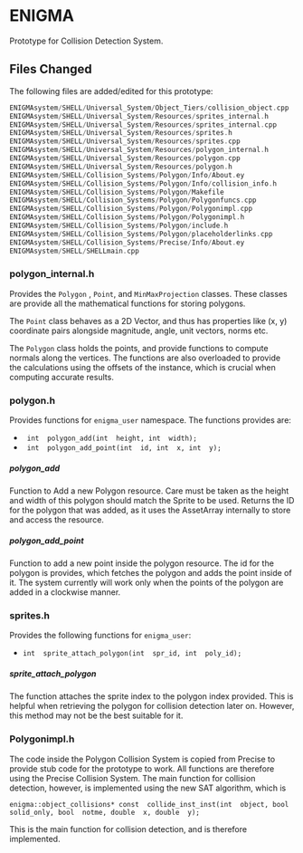 
# ENIGMA
Prototype for Collision Detection System. 

## Files Changed
The following files are added/edited for this prototype:

``` ENIGMAsystem/SHELL/Universal_System/Object_Tiers/collision_object.h 
ENIGMAsystem/SHELL/Universal_System/Object_Tiers/collision_object.cpp
ENIGMAsystem/SHELL/Universal_System/Resources/sprites_internal.h
ENIGMAsystem/SHELL/Universal_System/Resources/sprites_internal.cpp
ENIGMAsystem/SHELL/Universal_System/Resources/sprites.h
ENIGMAsystem/SHELL/Universal_System/Resources/sprites.cpp
ENIGMAsystem/SHELL/Universal_System/Resources/polygon_internal.h
ENIGMAsystem/SHELL/Universal_System/Resources/polygon.cpp
ENIGMAsystem/SHELL/Universal_System/Resources/polygon.h
ENIGMAsystem/SHELL/Collision_Systems/Polygon/Info/About.ey
ENIGMAsystem/SHELL/Collision_Systems/Polygon/Info/collision_info.h
ENIGMAsystem/SHELL/Collision_Systems/Polygon/Makefile
ENIGMAsystem/SHELL/Collision_Systems/Polygon/Polygonfuncs.cpp
ENIGMAsystem/SHELL/Collision_Systems/Polygon/Polygonimpl.cpp
ENIGMAsystem/SHELL/Collision_Systems/Polygon/Polygonimpl.h
ENIGMAsystem/SHELL/Collision_Systems/Polygon/include.h
ENIGMAsystem/SHELL/Collision_Systems/Polygon/placeholderlinks.cpp
ENIGMAsystem/SHELL/Collision_Systems/Precise/Info/About.ey
ENIGMAsystem/SHELL/SHELLmain.cpp
```
### polygon_internal.h
Provides the ``Polygon`` , ``Point``, and ``MinMaxProjection`` classes. These classes are provide all the mathematical functions for storing polygons. 

The ``Point`` class behaves as a 2D Vector, and thus has properties like (x, y) coordinate pairs alongside magnitude, angle, unit vectors, norms etc. 

The ``Polygon`` class holds the points, and provide functions to compute normals along the vertices. The functions are also overloaded to provide the calculations using the offsets of the instance, which is crucial when computing accurate results. 


### polygon.h
Provides functions for ``enigma_user`` namespace. The functions provides are:


- ``` int  polygon_add(int  height, int  width);```
- ``` int  polygon_add_point(int  id, int  x, int  y);```
##### polygon_add
Function to Add a new Polygon resource. Care must be taken as the height and width of this polygon should match the Sprite to be used. Returns the ID for the polygon that was added, as it uses the AssetArray internally to store and access the resource.
##### polygon_add_point
Function to add a new point inside the polygon resource. The id for the polygon is provides, which fetches the polygon and adds the point inside of it. The system currently will work only when the points of the polygon are added in a clockwise manner. 

### sprites.h
Provides the following functions for ``enigma_user``:

- ``int  sprite_attach_polygon(int  spr_id, int  poly_id);``
##### sprite_attach_polygon
The function attaches the sprite index to the polygon index provided. This is helpful when retrieving the polygon for collision detection later on. However, this method may not be the best suitable for it. 

### Polygonimpl.h
The code inside the Polygon Collision System is copied from Precise to provide stub code for the prototype to work. All functions are therefore using the Precise Collision System. The main function for collision detection, however, is implemented using the new SAT algorithm, which is 
```
enigma::object_collisions* const  collide_inst_inst(int  object, bool  solid_only, bool  notme, double  x, double  y);
```
This is the main function for collision detection, and is therefore implemented.

